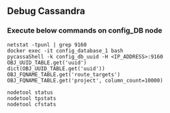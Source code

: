 ## Debug Cassandra 
### Execute below commands on config_DB node

```
netstat -tpunl | grep 9160
docker exec -it config_database_1 bash
pycassaShell -k config_db_uuid -H <IP_ADDRESS>:9160
OBJ_UUID_TABLE.get('uuid')
dict(OBJ_UUID_TABLE.get('uuid'))
OBJ_FQNAME_TABLE.get('route_targets')
OBJ_FQNAME_TABLE.get('project', column_count=10000)
```

```
nodetool status
nodetool tpstats
nodetool cfstats
```
